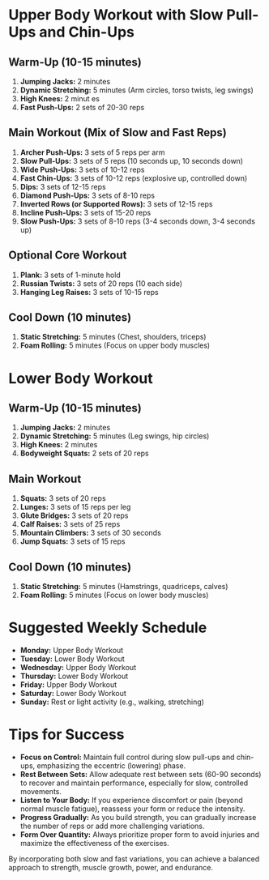 # Upper Body Workout with Slow Pull-Ups and Chin-Ups

## Warm-Up (10-15 minutes)

1. **Jumping Jacks:** 2 minutes
2. **Dynamic Stretching:** 5 minutes (Arm circles, torso twists, leg swings)
3. **High Knees:** 2 minut
   <!-- @import "[TOC]" {cmd="toc" depthFrom=1 depthTo=6 orderedList=false} -->
   es
4. **Fast Push-Ups:** 2 sets of 20-30 reps

## Main Workout (Mix of Slow and Fast Reps)

1. **Archer Push-Ups:** 3 sets of 5 reps per arm
2. **Slow Pull-Ups:** 3 sets of 5 reps (10 seconds up, 10 seconds down)
3. **Wide Push-Ups:** 3 sets of 10-12 reps
4. **Fast Chin-Ups:** 3 sets of 10-12 reps (explosive up, controlled down)
5. **Dips:** 3 sets of 12-15 reps
6. **Diamond Push-Ups:** 3 sets of 8-10 reps
7. **Inverted Rows (or Supported Rows):** 3 sets of 12-15 reps
8. **Incline Push-Ups:** 3 sets of 15-20 reps
9. **Slow Push-Ups:** 3 sets of 8-10 reps (3-4 seconds down, 3-4 seconds up)

## Optional Core Workout

1. **Plank:** 3 sets of 1-minute hold
2. **Russian Twists:** 3 sets of 20 reps (10 each side)
3. **Hanging Leg Raises:** 3 sets of 10-15 reps

## Cool Down (10 minutes)

1. **Static Stretching:** 5 minutes (Chest, shoulders, triceps)
2. **Foam Rolling:** 5 minutes (Focus on upper body muscles)

# Lower Body Workout

## Warm-Up (10-15 minutes)

1. **Jumping Jacks:** 2 minutes
2. **Dynamic Stretching:** 5 minutes (Leg swings, hip circles)
3. **High Knees:** 2 minutes
4. **Bodyweight Squats:** 2 sets of 20 reps

## Main Workout

1. **Squats:** 3 sets of 20 reps
2. **Lunges:** 3 sets of 15 reps per leg
3. **Glute Bridges:** 3 sets of 20 reps
4. **Calf Raises:** 3 sets of 25 reps
5. **Mountain Climbers:** 3 sets of 30 seconds
6. **Jump Squats:** 3 sets of 15 reps

## Cool Down (10 minutes)

1. **Static Stretching:** 5 minutes (Hamstrings, quadriceps, calves)
2. **Foam Rolling:** 5 minutes (Focus on lower body muscles)

# Suggested Weekly Schedule

- **Monday:** Upper Body Workout
- **Tuesday:** Lower Body Workout
- **Wednesday:** Upper Body Workout
- **Thursday:** Lower Body Workout
- **Friday:** Upper Body Workout
- **Saturday:** Lower Body Workout
- **Sunday:** Rest or light activity (e.g., walking, stretching)

# Tips for Success

- **Focus on Control:** Maintain full control during slow pull-ups and chin-ups, emphasizing the eccentric (lowering) phase.
- **Rest Between Sets:** Allow adequate rest between sets (60-90 seconds) to recover and maintain performance, especially for slow, controlled movements.
- **Listen to Your Body:** If you experience discomfort or pain (beyond normal muscle fatigue), reassess your form or reduce the intensity.
- **Progress Gradually:** As you build strength, you can gradually increase the number of reps or add more challenging variations.
- **Form Over Quantity:** Always prioritize proper form to avoid injuries and maximize the effectiveness of the exercises.

By incorporating both slow and fast variations, you can achieve a balanced approach to strength, muscle growth, power, and endurance.
